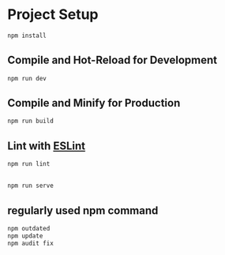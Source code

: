 # Project Setup

```sh
npm install
```

## Compile and Hot-Reload for Development

```sh
npm run dev
```

## Compile and Minify for Production

```sh
npm run build
```

## Lint with [ESLint](https://eslint.org/)

```sh
npm run lint
```

##

```sh
npm run serve
```

## regularly used npm command

```sh
npm outdated
npm update
npm audit fix
```
